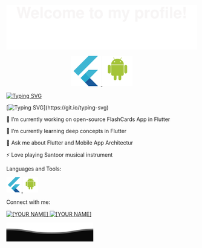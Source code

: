 ![](assets/Bottom_up.svg)

<p align="center">
  <a href="https://flutter.dev/" target="_blank"> 
    <img src="https://github.com/devicons/devicon/raw/master/icons/flutter/flutter-original.svg" alt="Flutter Logo" width="80" height="80"/>
  </a> 
  <a href="https://developer.android.com/studio" target="_blank"> 
  <img src="https://github.com/devicons/devicon/raw/master/icons/android/android-original-wordmark.svg" alt="Android Logo" width="80" height="80"/>
  </a>
</p>

[![Typing SVG](https://readme-typing-svg.herokuapp.com?font=Fira+Code&weight=700&size=30&pause=1000&color=182EFFF3&vCenter=true&width=1000&lines=Hi+there+%F0%9F%91%8B+I+am+Shahab+Golpaiegan)](https://git.io/typing-svg)

[![Typing SVG](https://readme-typing-svg.herokuapp.com?font=Fira+Code&weight=600&size=30&pause=1000&color=187BFFF3&vCenter=true&width=1000&lines=More+than+6+years+Experience+in+Mobile+Development;Ask+me+about+App+Architecture+and+App+Testing;Always+learning+new+things;)](https://git.io/typing-svg)


<!-- <h1 align="center">Hi there, I'm Shahab 👋</h1> -->
<!-- <h3 align="center">A passionate Mobile Developer with over 6 years of experience</h3> -->

🔭 I’m currently working on open-source FlashCards App in Flutter

🌱 I’m currently learning deep concepts in Flutter

💬 Ask me about Flutter and Mobile App Architectur

⚡ Love playing Santoor musical instrument

Languages and Tools:
<p align="left"> 
  <a href="https://flutter.dev/" target="_blank"> 
    <img src="https://github.com/devicons/devicon/raw/master/icons/flutter/flutter-original.svg" alt="Flutter" width="40" height="40"/> 
  </a> 
  <a href="https://developer.android.com/studio" target="_blank"> 
    <img src="https://github.com/devicons/devicon/raw/master/icons/android/android-original-wordmark.svg" alt="Android" width="40" height="40"/> 
  </a> 
</p>

Connect with me:
<p align="left">
  <a href="https://www.linkedin.com/in/shahabgolpaiegan/" target="blank">
    <img align="center" src="https://cdn3.iconfinder.com/data/icons/sociocons/256/linkedin-sociocon.png" alt="[YOUR NAME]" height="40" width="40" />
  </a>
  <a href="https://twitter.com/everythingsdev" target="blank">
    <img align="center" src="https://www.thebusinessdesk.com/_files/images/sep_21/630-6308222_image-transparent-twitter-icon-png-png-download.png" alt="[YOUR NAME]" height="40" width="40" />
  </a>
</p>

![](assets/Bottom_down.svg)

